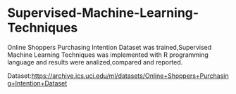 # Supervised-Machine-Learning-Techniques
Online Shoppers Purchasing Intention Dataset was trained,Supervised Machine Learning Techniques was implemented with R programming language and results were analized,compared and reported.

Dataset:https://archive.ics.uci.edu/ml/datasets/Online+Shoppers+Purchasing+Intention+Dataset
